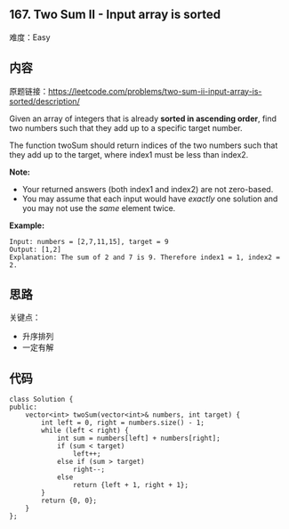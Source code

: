 ## 167. Two Sum II - Input array is sorted

难度：Easy

## 内容

原题链接：https://leetcode.com/problems/two-sum-ii-input-array-is-sorted/description/

Given an array of integers that is already **sorted in ascending order**, find two numbers such that they add up to a specific target number.

The function twoSum should return indices of the two numbers such that they add up to the target, where index1 must be less than index2.

**Note:**

- Your returned answers (both index1 and index2) are not zero-based.
- You may assume that each input would have *exactly* one solution and you may not use the *same* element twice.

**Example:**

```
Input: numbers = [2,7,11,15], target = 9
Output: [1,2]
Explanation: The sum of 2 and 7 is 9. Therefore index1 = 1, index2 = 2.
```

## 思路

关键点：

- 升序排列
- 一定有解

## 代码

```
class Solution {
public:
    vector<int> twoSum(vector<int>& numbers, int target) {
        int left = 0, right = numbers.size() - 1;
        while (left < right) {
            int sum = numbers[left] + numbers[right];
            if (sum < target) 
                left++;
            else if (sum > target) 
                right--;
            else 
                return {left + 1, right + 1};
        }
        return {0, 0};
    }
};
```

